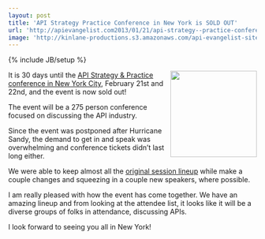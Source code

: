 ```yaml
---
layout: post
title: 'API Strategy Practice Conference in New York is SOLD OUT'
url: 'http://apievangelist.com2013/01/21/api-strategy--practice-conference-in-new-york-is-sold-out/'
image: 'http://kinlane-productions.s3.amazonaws.com/api-evangelist-site/blog/api-strategy-practice-vertical.jpg'
---
```

{% include JB/setup %}
<p>
     <a href="http://www.apistrategyconference.com/" target="_blank"><img src="https://s3.amazonaws.com/kinlane-productions/events/api-strategy-practice-vertical.jpg"  width="175" align="right" /></a>
</p>
<p>
     It is 30 days until the <a href="http://www.apistrategyconference.com/" target="_blank">API Strategy &amp; Practice conference in New York City</a>, February 21st and 22nd, and the event is now sold out!
</p>
<p>
     The event will be a 275 person conference focused on discussing the API industry.
</p>
<p>
     Since the event was postponed after Hurricane Sandy, the demand to get in and speak was overwhelming and conference tickets didn’t last long either.
</p>
<p>
     We were able to keep almost all the <a href="http://www.apistrategyconference.com/sessions.php">original session lineup</a> while make a couple changes and squeezing in a couple new speakers, where possible.
</p>
<p>
     I am really pleased with how the event has come together. We have an amazing lineup and from looking at the attendee list, it looks like it will be a diverse groups of folks in attendance, discussing APIs.
</p>
<p>
     I look forward to seeing you all in New York!
</p>
